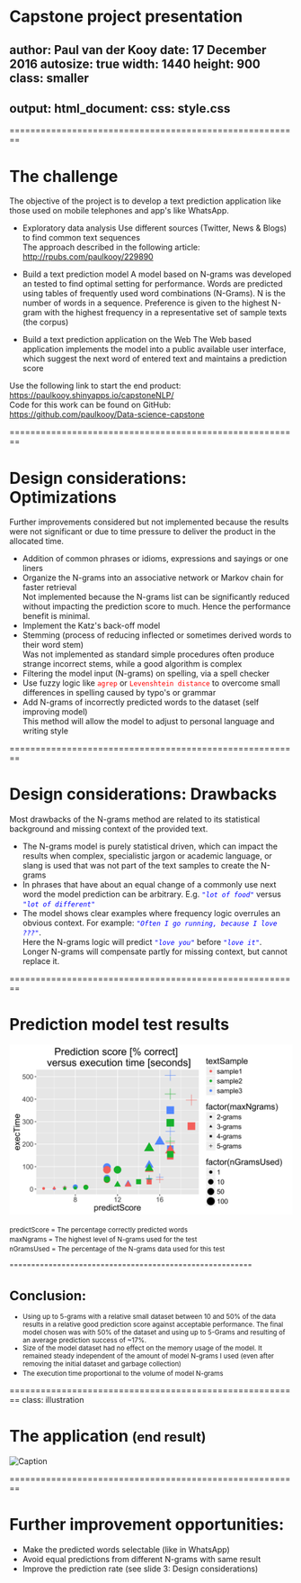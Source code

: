 Capstone project presentation
========================================================
author: Paul van der Kooy
date:  17 December 2016
autosize: true
width: 1440
height: 900
class: smaller
---
output:
  html_document:
    css: style.css
---

========================================================
# **The challenge**
The objective of the project is to develop a text prediction application like those used on mobile telephones and app's like WhatsApp.

- Exploratory data analysis
    Use different sources (Twitter, News & Blogs) to find common text sequences  
    The approach described in the following article: <http://rpubs.com/paulkooy/229890>  
    
- Build a text prediction model
    A model based on N-grams was developed an tested to find optimal setting for performance. Words are predicted using tables of frequently used word combinations (N-Grams). N is the number of words in a sequence. Preference is given to the highest N-gram with the highest frequency in a representative set of sample texts (the corpus)
    
- Build a text prediction application on the Web
    The Web based application implements the model into a public available user interface, which suggest the next word of entered text and maintains a prediction score  
    
Use the following link to start the end product: <https://paulkooy.shinyapps.io/capstoneNLP/>  
Code for this work can be found on GitHub: <https://github.com/paulkooy/Data-science-capstone>


========================================================
# **Design considerations: Optimizations**

Further improvements considered but not implemented because the results were not significant or due to time pressure to deliver the product in the allocated time.  
- Addition of common phrases or idioms, expressions and sayings or one liners
- Organize the N-grams into an associative network or Markov chain for faster retrieval  
Not implemented because the N-grams list can be significantly reduced without impacting the prediction score to much. Hence the performance benefit is minimal.  
- Implement the Katz's back-off model
- Stemming (process of reducing inflected or sometimes derived words to their word stem)  
Was not implemented as standard simple procedures often produce strange incorrect stems, while a good algorithm is complex  
- Filtering the model input (N-grams) on spelling, via a spell checker  
- Use fuzzy logic like <span style="color:red">`agrep`</span> or <span style="color:red">`Levenshtein distance`</span> to overcome small differences in spelling caused by typo's or grammar
- Add N-grams of incorrectly predicted words to the dataset (self improving model)  
This method will allow the model to adjust to personal language and writing style


========================================================
# **Design considerations: Drawbacks**

Most drawbacks of the N-grams method are related to its statistical background and missing context of the provided text.  
- The N-grams model is purely statistical driven, which can impact the results when complex, specialistic jargon or academic language, or slang is used that was not part of the text samples to create the N-grams
- In phrases that have about an equal change of a commonly use next word the model prediction can be arbitrary. E.g. *<span style="color:blue">`"lot of food"`</span>*  versus *<span style="color:blue">`"lot of different"`</span>*
- The model shows clear examples where frequency logic overrules an obvious context. For example: *<span style="color:blue">`"Often I go running, because I love ???"`</span>*.  
Here the N-grams logic will predict *<span style="color:blue">`"love you"`</span>* before *<span style="color:blue">`"love it"`</span>*.  
Longer N-grams will compensate partly for missing context, but cannot replace it.

========================================================
# **Prediction model test results**
<img src="Capstone project presentation-figure/unnamed-chunk-1-1.png" title="plot of chunk unnamed-chunk-1" alt="plot of chunk unnamed-chunk-1" width="700" />

<small>predictScore    = The percentage correctly predicted words  
maxNgrams       = The highest level of N-grams used for the test  
nGramsUsed      = The percentage of the N-grams data used for this test  

========================================================
# **Conclusion:**  
- Using up to 5-grams with a relative small dataset between 10 and 50% of the data results in a relative good prediction score against acceptable performance. The final model chosen was with 50% of the dataset and using up to 5-Grams and resulting of an average prediction success of ~17%.
- Size of the model dataset had no effect on the memory usage of the model. It remained steady independent of the amount of model N-grams I used (even after removing the initial dataset and garbage collection)
- The execution time proportional to the volume of model N-grams</small>

========================================================
class: illustration
# **The application** <small>(end result)</small>

![Caption](screenshot.png)

========================================================
# **Further improvement opportunities:**
* Make the predicted words selectable (like in WhatsApp)  
* Avoid equal predictions from different N-grams with same result  
* Improve the prediction rate (see slide 3: Design considerations)
